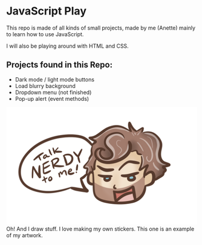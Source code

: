 
# JavaScript Play

This repo is made of all kinds of small projects, made by me (Anette) mainly to learn how to use JavaScript.

I will also be playing around with HTML and CSS.

## Projects found in this Repo:

- Dark mode / light mode buttons
- Load blurry background
- Dropdown menu (not finished)
- Pop-up alert (event methods)




![App Screenshot](https://github.com/elanetto/javascript-play/blob/main/event-methods/img/talk_nerdy_to_me.PNG?raw=true)
Oh! And I draw stuff. I love making my own stickers. This one is an example of my artwork.

